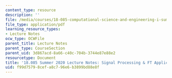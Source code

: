 ```yaml
---
content_type: resource
description: ''
file: /media/courses/18-085-computational-science-and-engineering-i-summer-2020/f99d75798cefa8c796e6b3899bd88e8f_MIT18_085Summer20_lec_MC.pdf
file_type: application/pdf
learning_resource_types:
- Lecture Notes
ocw_type: OCWFile
parent_title: Lecture Notes
parent_type: CourseSection
parent_uid: 3d867acd-8a66-c40c-704b-3744e87e88e2
resourcetype: Document
title: '18.085 Summer 2020 Lecture Notes: Signal Processing & FT Application'
uid: f99d7579-8cef-a8c7-96e6-b3899bd88e8f
---
```


